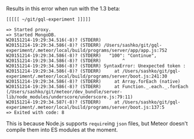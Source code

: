 Results in this error when run with the 1.3 beta:

```
[[[[[ ~/git/gql-experiment ]]]]]

=> Started proxy.
=> Started MongoDB.
W20151214-19:29:34.516(-8)? (STDERR)
W20151214-19:29:34.586(-8)? (STDERR) /Users/sashko/git/gql-experiment/.meteor/local/build/programs/server/app/app.js:752
W20151214-19:29:34.586(-8)? (STDERR)   "100": "Continue",
W20151214-19:29:34.586(-8)? (STDERR)        ^
W20151214-19:29:34.586(-8)? (STDERR) SyntaxError: Unexpected token :
W20151214-19:29:34.586(-8)? (STDERR)     at /Users/sashko/git/gql-experiment/.meteor/local/build/programs/server/boot.js:241:30
W20151214-19:29:34.586(-8)? (STDERR)     at Array.forEach (native)
W20151214-19:29:34.586(-8)? (STDERR)     at Function._.each._.forEach (/Users/sashko/git/meteor/dev_bundle/server-lib/node_modules/underscore/underscore.js:79:11)
W20151214-19:29:34.587(-8)? (STDERR)     at /Users/sashko/git/gql-experiment/.meteor/local/build/programs/server/boot.js:137:5
=> Exited with code: 8
```

This is because Node.js supports `require`ing `json` files, but Meteor doesn't compile them into ES modules at the moment.
